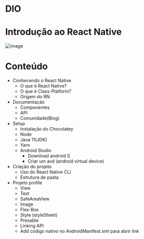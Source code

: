 # DIO
# Introdução ao React Native

![image](https://user-images.githubusercontent.com/96144488/169622260-cdd450d5-c779-4526-aef2-ae20d95ccbad.png)

# Conteúdo
- Conhecendo o React Native
  - O que é React Native?
  - O que é Class-Platform?
  - Origem do RN
- Documentação
  - Componentes
  - API
  - Comunidade(Blog)
- Setup
  - Instalação do Chocolatey
  - Node
  - Java 11(JDK)
  - Yarn
  - Android Studio
    - Download android S
    - Criar um avd (android virtual device)
- Criação do projeto
   - Uso do React Native CLI
   - Estrutura de pasta
 - Projeto profile
   - View
   - Text
   - SafeAreaView
   - Image
   - Flex-Box
   - Style (styleSheet)
   - Presable
   - Linking API
   - Add código nativo no AndroidManifest.xml para abrir link
   
